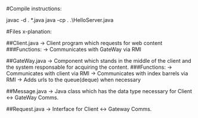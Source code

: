 #Compile instructions:

javac -d . *.java
java -cp . .\HelloServer.java

#Files x-planation:

##Client.java -> Client program which requests for web content
###Functions:
-> Communicates with GateWay via RMI

##GateWay.java -> Component which stands in the middle of the client and the system responsable for acquiring the content.
###Functions:
-> Communicates with client via RMI
-> Communicates with index barrels via RMI
-> Adds urls to the queue(deque) when necessary

##Message.java -> Java class which has the data type necessary for Client <-> GateWay Comms.

##Request.java -> Interface for Client <-> Gateway Comms.

